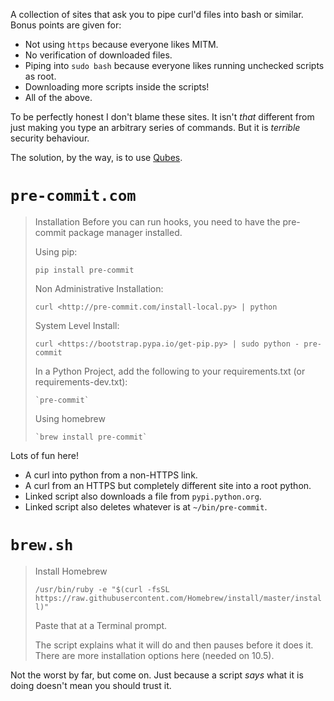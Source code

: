 A collection of sites that ask you to pipe curl'd files into bash or
similar. Bonus points are given for:

-   Not using `https` because everyone likes MITM.
-   No verification of downloaded files.
-   Piping into `sudo bash` because everyone likes running unchecked
    scripts as root.
-   Downloading more scripts inside the scripts!
-   All of the above.

To be perfectly honest I don't blame these sites. It isn't *that*
different from just making you type an arbitrary series of commands. But
it is *terrible* security behaviour.

The solution, by the way, is to use [Qubes](https://www.qubes-os.org).

`pre-commit.com`
================

> Installation Before you can run hooks, you need to have the pre-commit
> package manager installed.
>
> Using pip: 
> 
> `pip install pre-commit`
>
> Non Administrative Installation:
>
> `curl <http://pre-commit.com/install-local.py> | python`
>
> System Level Install:
>
> `curl <https://bootstrap.pypa.io/get-pip.py> | sudo python - pre-commit`
>
> In a Python Project, add the following to your requirements.txt (or
> requirements-dev.txt):
>
>     `pre-commit`
>
> Using homebrew
>
>     `brew install pre-commit`

Lots of fun here!

-   A curl into python from a non-HTTPS link.
-   A curl from an HTTPS but completely different site into a root python.
-   Linked script also downloads a file from `pypi.python.org`.
-   Linked script also deletes whatever is at `~/bin/pre-commit`.

`brew.sh`
=========

> Install Homebrew
>
> `/usr/bin/ruby -e "$(curl -fsSL https://raw.githubusercontent.com/Homebrew/install/master/install)"`
>
> Paste that at a Terminal prompt.
>
> The script explains what it will do and then pauses before it does it. There are more installation options here (needed on 10.5).

Not the worst by far, but come on.
Just because a script _says_ what it is doing doesn't mean you should trust it.

